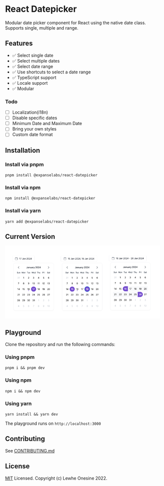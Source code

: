 # React Datepicker

Modular date picker component for React using the native date class. Supports single, multiple and range.

## Features
- ✅ Select single date
- ✅ Select multiple dates
- ✅ Select date range
- ✅ Use shortcuts to select a date range
- ✅ TypeScript support
- ✅ Locale support
- ✅ Modular

### Todo
- [ ] Localization(i18n)
- [ ] Disable specific dates
- [ ] Minimum Date and Maximum Date
- [ ] Bring your own styles
- [ ] Custom date format

## Installation

### Install via pnpm

```
pnpm install @expanselabs/react-datepicker
```

### Install via npm

```
npm install @expanselabs/react-datepicker
```

### Install via yarn

```
yarn add @expanselabs/react-datepicker
```

## Current Version

![Different pick modes](https://raw.githubusercontent.com/expanse-agency/react-datepicker/main/assets/react-datepicker-modes.jpg?raw=true)


## Playground
Clone the repository and run the following commands:

### Using pnpm
```
pnpm i && pnpm dev
```

### Using npm
```
npm i && npm dev
```
### Using yarn
```
yarn install && yarn dev
```
The playground runs on `http://localhost:3000`

## Contributing
See [CONTRIBUTING.md](https://github.com/expanse-agency/react-datepicker/blob/main/CONTRIBUTING.md)

## License

[MIT](LICENSE) Licensed. Copyright (c) Lewhe Onesine 2022.